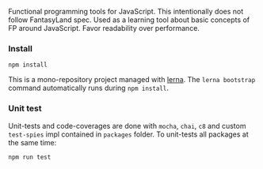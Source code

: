 Functional programming tools for JavaScript. This intentionally does not follow 
FantasyLand spec. Used as a learning tool about basic concepts of FP around 
JavaScript. Favor readability over performance. 

### Install

```
npm install
```

This is a mono-repository project managed with [lerna](https://lerna.js.org/).
The `lerna bootstrap` command automatically runs during `npm install`.

### Unit test

Unit-tests and code-coverages are done with `mocha`, `chai`, `c8` and custom 
`test-spies` impl contained in `packages` folder. To unit-tests all packages 
at the same time:
 
```
npm run test
```
